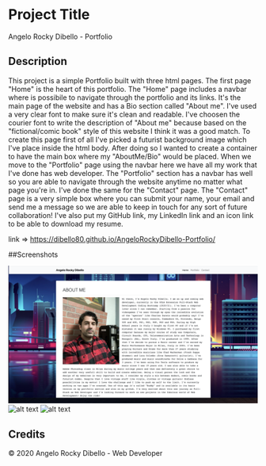 # Project Title

Angelo Rocky Dibello - Portfolio


## Description 

This project is a simple Portfolio built with three html pages. The first page "Home" is the heart of this portfolio.
The "Home" page includes a navbar where is possibile to navigate through the portfolio and its links. It's the main page of the website
and has a Bio section called "About me". I've used a very clear font to make sure it's clean and readable. I've choosen the courier font
to write the description of "About me" because based on the "fictional/comic book" style of this website I think it was a good match.
To create this page first of all I've picked a futurist background image which I've place inside the html body. After doing so I wanted to
create a container to have the main box where my "AboutMe/Bio" would be placed. When we move  to the "Portfolio" page using the navbar here we have 
all my work that I've done has web developer. The "Portfolio" section has a navbar has well so you are able to navigate through the website anytime no matter 
what page you're in. I've done the same for the "Contact" page. The "Contact" page is a very simple box where you can submit your name, your email 
and send me a message so we are able to keep in touch for any sort of future collaboration! I've also put my GitHub link, my LinkedIn link and 
an icon link to be able to download my resume.

link => https://dibello80.github.io/AngeloRockyDibello-Portfolio/


##Screenshots

![alt text](https://github.com/Dibello80/AngeloRockyDibello-Portfolio/blob/main/screenshots/Screen%20Shot%202020-11-20%20at%202.56.55%20AM.png)
![alt text](https://github.com/Dibello80/BackToTheQuiz/blob/main/screeshot_app/Screen%20Shot_1.png)
![alt text](https://github.com/Dibello80/BackToTheQuiz/blob/main/screeshot_app/Screen%20Shot_1.png)



## Credits

© 2020 Angelo Rocky Dibello - Web Developer




